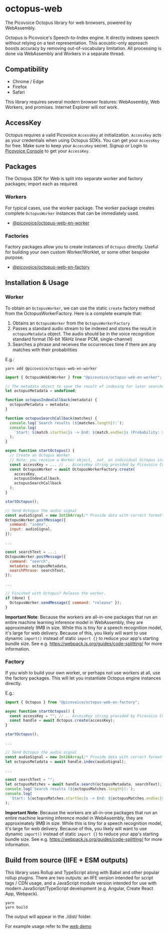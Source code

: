 # octopus-web

The Picovoice Octopus library for web browsers, powered by WebAssembly.

Octopus is Picovoice's Speech-to-Index engine. It directly indexes speech without relying on a text representation. This acoustic-only approach boosts accuracy by removing out-of-vocabulary limitation. All processing is done via WebAssembly and Workers in a separate thread.

## Compatibility

- Chrome / Edge
- Firefox
- Safari

This library requires several modern browser features: WebAssembly, Web Workers, and promises. Internet Explorer will _not_ work.

## AccessKey

Octopus requires a valid Picovoice `AccessKey` at initialization. `AccessKey` acts as your credentials when using Octopus SDKs.
You can get your `AccessKey` for free. Make sure to keep your `AccessKey` secret.
Signup or Login to [Picovoice Console](https://console.picovoice.ai/) to get your `AccessKey`.

## Packages

The Octopus SDK for Web is split into separate worker and factory packages; import each as required.

### Workers 

For typical cases, use the worker package. The worker package creates complete `OctopusWorker` instances that can be immediately used.

* [@picovoice/octopus-web-en-worker](https://www.npmjs.com/package/@picovoice/octopus-web-en-worker)

### Factories

Factory packages allow you to create instances of `Octopus` directly. Useful for building your own custom Worker/Worklet, or some other bespoke purpose.

* [@picovoice/octopus-web-en-factory](https://www.npmjs.com/package/@picovoice/octopus-web-en-factory)

## Installation & Usage

### Worker

To obtain an `OctopusWorker`, we can use the static `create` factory method from the OctopusWorkerFactory. Here is a complete example that:

1. Obtains an `OctopusWorker` from the `OctopusWorkerFactory`
2. Passes a standard audio stream to be indexed and stores the result in `octopusMetadata` object. The audio should be in the voice recognition standard format (16-bit 16kHz linear PCM, single-channel)
3. Searches a phrase and receives the occurrences time if there are any matches with their probabilities


E.g.:

```console
yarn add @picovoice/octopus-web-en-worker
```

```javascript
import { OctopusWebEnWorker } from "@picovoice/octopus-web-en-worker";

// The metadata object to save the result of indexing for later searches
let octopusMetadata = undefined;

function octopusIndexCallback(metadata) {
  octopusMetadata = metadata;
}

function octopusSearchCallback(matches) {
  console.log(`Search results (${matches.length}):`);
  console.log(
    `Start: ${match.startSec}s -> End: ${match.endSec}s (Probability: ${match.probability})`
  );
}

async function startOctopus() {
  // Create an Octopus Worker
  // Note: you receive a Worker object, _not_ an individual Octopus instance
  const accessKey = ... // .. AccessKey string provided by Picovoice Console (https://console.picovoice.ai/)
  const OctopusWorker = await OctopusWorkerFactory.create(
    accessKey,
    octopusIndexCallback,
    octopusSearchCallback
  );
}

startOctopus();

// Send Octopus the audio signal
const audioSignal = new Int16Array(/* Provide data with correct format*/);
OctopusWorker.postMessage({
  command: "index",
  input: audioSignal,
});

...

const searchText = ...;
OctopusWorker.postMessage({
  command: "search",
  metadata: octopusMetadata,
  searchPhrase: searchText,
});

...

// Finished with Octopus? Release the worker.
if (done) {
  OctopusWorker.sendMessage({ command: "release" });
}

```
**Important Note**: Because the workers are all-in-one packages that run an entire machine learning inference model in WebAssembly, they are approximately 9MB in size. While this is tiny for a speech recognition model, it's large for web delivery. Because of this, you likely will want to use dynamic `import()` instead of static `import {}` to reduce your app's starting bundle size. See e.g. https://webpack.js.org/guides/code-splitting/ for more information.

### Factory

If you wish to build your own worker, or perhaps not use workers at all, use the factory packages. This will let you instantiate Octopus engine instances directly.

E.g.:

```javascript
import { Octopus } from "@picovoice/octopus-web-en-factory";

async function startOctopus() {
  const accessKey = ""; // .. AccessKey string provided by Picovoice Console (https://console.picovoice.ai/)
  const handle = await Octopus.create(accessKey);
}

startOctopus();

...

// Send Octopus the audio signal
const audioSignal = new Int16Array(/* Provide data with correct format*/);
let octopusMetadata = await handle.index(audioSignal);

...

const searchText = "";
let octopusMatches = await handle.search(octopusMetadata, searchText);
console.log(`Search results (${octopusMatches.length}):`);
console.log(
  `Start: ${octopusMatches.startSec}s -> End: ${octopusMatches.endSec}s (Probability: ${octopusMatches.probability})`
);

```
**Important Note**: Because the workers are all-in-one packages that run an entire machine learning inference model in WebAssembly, they are approximately 9MB in size. While this is tiny for a speech recognition model, it's large for web delivery. Because of this, you likely will want to use dynamic `import()` instead of static `import {}` to reduce your app's starting bundle size. See e.g. https://webpack.js.org/guides/code-splitting/ for more information.

## Build from source (IIFE + ESM outputs)

This library uses Rollup and TypeScript along with Babel and other popular rollup plugins. There are two outputs: an IIFE version intended for script tags / CDN usage, and a JavaScript module version intended for use with modern JavaScript/TypeScript development (e.g. Angular, Create React App, Webpack).

```console
yarn
yarn build
```

The output will appear in the ./dist/ folder.

For example usage refer to the [web demo](/demo/web/)

